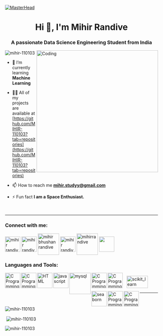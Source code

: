 [![MasterHead](https://camo.githubusercontent.com/5dc6ee33381917e41fc9c4951799268998f11a9b864399bf79a0842e4f9b194d/68747470733a2f2f692e696d6775722e636f6d2f315a76566b44632e676966)](https://mihir-110103.io)
<h1 align="center">Hi 👋, I'm Mihir Randive</h1>
<h3 align="center">A passionate Data Science Engineering Student from India</h3>
<img align="right" alt="Coding" width="400" src="https://camo.githubusercontent.com/12e5f2b182da4b52850b29bb09e8ba3e92b0ac2c0bd121de7dfcbb291fbbd525/68747470733a2f2f692e70696e696d672e636f6d2f6f726967696e616c732f37372f63612f61332f37376361613332383834643733356434333961646534356261333766656166322e676966")>

<p align="left"> <img src="https://komarev.com/ghpvc/?username=mihir-110103&label=Profile%20views&color=0e75b6&style=flat" alt="mihir-110103" /> </p>

- 🌱 I’m currently learning **Machine Learning**

- 👨‍💻 All of my projects are available at [https://github.com/MIHIR-110103?tab=repositories](https://github.com/MIHIR-110103?tab=repositories)

- 📫 How to reach me **mihir.studyy@gmail.com**

- ⚡ Fun fact **I am a Space Enthusiast.**
<br>
<hr>
<h3 align="left">Connect with me:</h3>
<p align="left">
<a href="https://linkedin.com/in/mihir randive" target="blank">
  <img align="center" src="https://seeklogo.com/images/L/linkedin-new-2020-logo-E14A5D55ED-seeklogo.com.png" alt="mihir randive" width="50" /></a>
<a href="https://medium.com/mihir randive" target="blank">
  <img align="center" src="https://seeklogo.com/images/I/instagram-new-2016-logo-4773FE3F99-seeklogo.com.png" alt="mihir randive" width="50" /></a>
<a href="https://kaggle.com/mihir bhushan randive" target="blank">
  <img align="center" src="https://seeklogo.com/images/K/kaggle-logo-83322F52DE-seeklogo.com.png" alt="mihir bhushan randive"  width="70" /></a>
<a href="https://medium.com/mihir randive" target="blank">
  <img align="center" src="https://seeklogo.com/images/M/medium-logo-93CDCF6451-seeklogo.com.png" alt="mihir randive" width="50" /></a>
<a href="https://www.codechef.com/users/mihirrandive" target="blank">
  <img align="center" src="https://img.icons8.com/fluency/256/codechef.png" alt="mihirrandive" width="70" /></a>
<a href="https://www.hackerrank.com/mihir randive" target="blank">
  <img align="center" src="https://seeklogo.com/images/H/hackerrank-logo-179D7D2812-seeklogo.com.png" width="50" /></a>
</p>

<h3 align="left">Languages and Tools:</h3>
<p align="left"> 
<a href="https://www.cprogramming.com/" target="_blank" rel="noreferrer"> 
<img align="left" alt="C Programming" width="50px" height="50" src="https://cdn.jsdelivr.net/gh/devicons/devicon/icons/c/c-plain.svg"/>
  </a> 
<a href="https://www.w3schools.com/css/" target="_blank" rel="noreferrer"> 
<img align="left" alt="C Programming" width="50px" height="50" src="https://cdn.jsdelivr.net/gh/devicons/devicon/icons/css3/css3-plain.svg"/>
  </a>  
<a href="https://www.w3.org/html/" target="_blank" rel="noreferrer"> 
<img align="left" alt="HTML" width="50px" height="50" src="https://cdn.jsdelivr.net/gh/devicons/devicon/icons/html5/html5-plain.svg"/>
  </a> 
<a href="https://www.w3schools.com/js/" target="_blank" rel="noreferrer"> 
<img align="left" src="https://cdn.jsdelivr.net/gh/devicons/devicon/icons/javascript/javascript-original.svg" alt="javascript" width="50" height="50"/>
  </a> 
<a href="https://www.mysql.com/" target="_blank" rel="noreferrer"> 
<img align="left" alt="mysql" width="70" src="https://cdn.jsdelivr.net/gh/devicons/devicon/icons/mysql/mysql-original-wordmark.svg"/>
  </a>  
<a href="https://pandas.pydata.org/" target="_blank" rel="noreferrer"> 
<img align="left" alt="C Programming" width="50px" height="50" src="https://cdn.jsdelivr.net/gh/devicons/devicon/icons/pandas/pandas-original.svg"/>
 </a> 
<a href="https://www.python.org" target="_blank" rel="noreferrer"> 
<img align="left" alt="C Programming" width="50px" height="50" src="https://cdn.jsdelivr.net/gh/devicons/devicon/icons/python/python-original.svg"/>
  </a> 
<a href="https://scikit-learn.org/" target="_blank" rel="noreferrer"> 
<img align="left" style="padding:10px" src="https://upload.wikimedia.org/wikipedia/commons/thumb/0/05/Scikit_learn_logo_small.svg/390px-Scikit_learn_logo_small.svg.png?20180808062052" alt="scikit_learn" width="70" height="40"/></a> 
<a href="https://seaborn.pydata.org/" target="_blank" rel="noreferrer"> 
<img align="left" src="https://seeklogo.com/images/S/seaborn-logo-244EB2DEC5-seeklogo.com.png" alt="seaborn" width="50"/>
  </a> 
<a href="https://www.tableau.com/" target="_blank" rel="noreferrer"> 
<img align="left" alt="C Programming" width="50px" src="https://seeklogo.com/images/T/tableau-software-logo-F1CE2CA54A-seeklogo.com.png"/>
  </a> 
<img align="left" alt="C Programming" width="50px" height="50px" src="https://cdn.jsdelivr.net/gh/devicons/devicon/icons/react/react-original.svg" />
</p>
<br>
<br>
<br>
<hr>
<p>

  <img align="center" src="https://github-readme-stats.vercel.app/api/top-langs?username=mihir-110103&show_icons=true&locale=en&layout=compact" alt="mihir-110103" />
</p>
<p>
  &nbsp;<img align="center" src="https://github-readme-stats.vercel.app/api?username=mihir-110103&show_icons=true&locale=en" alt="mihir-110103" />
</p>
<p>
  <img align="center" src="https://github-readme-streak-stats.herokuapp.com/?user=mihir-110103&" alt="mihir-110103" />
</p>
